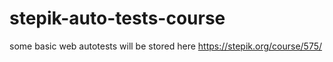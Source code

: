 # stepik-auto-tests-course
some basic web autotests will be stored here
https://stepik.org/course/575/



